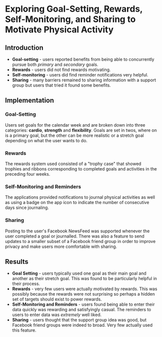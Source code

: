 # Exploring Goal-Setting, Rewards, Self-Monitoring, and Sharing to Motivate Physical Activity

## Introduction

- **Goal-setting** - users reported benefits from being able to concurrently pursue both _primary_ and _secondary_ goals.
- **Rewards** - users did not find rewards motivating.
- **Self-monitoring** - users did find reminder notifications very helpful.
- **Sharing** - many barriers remained to sharing information with a support group but users that tried it found some benefits.

## Implementation

### Goal-Setting

Users set goals for the calendar week and are broken down into three categories: **cardio**, **strength** and **flexibility**. Goals are set in twos, where on is a primary goal, but the other can be more realistic or a stretch goal depending on what the user wants to do.

### Rewards

The rewards system used consisted of a "trophy case" that showed trophies and ribbons corresponding to completed goals and activities in the preceding four weeks.

### Self-Monitoring and Reminders

The applications provided notifications to journal physical activities as well as using a badge on the app icon to indicate the number of consecutive days since journaling.

### Sharing

Posting to the user's Facebook NewsFeed was supported whenever the user completed a goal or journalled. There was also a feature to send updates to a smaller subset of a Facebook friend group in order to improve privacy and make users more comfortable with sharing.

## Results

- **Goal Setting** - users typically used one goal as their main goal and another as their stretch goal. This was found to be particularly helpful in their process.
- **Rewards** - very few users were actually motivated by rewards. This was possibly because the rewards were not surprising so perhaps a hidden set of targets should exist to power rewards.
- **Self-Monitoring and Reminders** - users found being able to enter their data quickly was rewarding and satisfyingly casual. The reminders to users to enter data was _extremely_ well liked.
- **Sharing** - users thought that the support group idea was good, but Facebook friend groups were indeed to broad. Very few actually used this feature.
